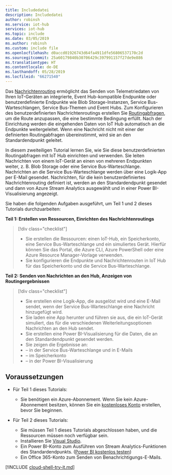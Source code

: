 ```yaml
---
title: Includedatei
description: Includedatei
author: robinsh
ms.service: iot-hub
services: iot-hub
ms.topic: include
ms.date: 03/05/2019
ms.author: robinsh
ms.custom: include file
ms.openlocfilehash: d0accd01926743d64fa4911dfe56806537170c2d
ms.sourcegitcommit: 25a60179840b30706429c397991157f27de9e886
ms.translationtype: HT
ms.contentlocale: de-DE
ms.lasthandoff: 05/28/2019
ms.locfileid: "66271540"
---
```

Das [Nachrichtenrouting](../articles/iot-hub/iot-hub-devguide-messages-d2c.md) ermöglicht das Senden von Telemetriedaten von Ihren IoT-Geräten an integrierte, Event Hub-kompatible Endpunkte oder benutzerdefinierte Endpunkte wie Blob Storage-Instanzen, Service Bus-Warteschlangen, Service Bus-Themen und Event Hubs. Zum Konfigurieren des benutzerdefinierten Nachrichtenroutings erstellen Sie [Routingabfragen](../articles/iot-hub/iot-hub-devguide-routing-query-syntax.md), um die Route anzupassen, die eine bestimmte Bedingung erfüllt. Nach der Einrichtung werden die eingehenden Daten von IoT Hub automatisch an die Endpunkte weitergeleitet. Wenn eine Nachricht nicht mit einer der definierten Routingabfragen übereinstimmt, wird sie an den Standardendpunkt geleitet.

In diesem zweiteiligen Tutorial lernen Sie, wie Sie diese benutzerdefinierten Routingabfragen mit IoT Hub einrichten und verwenden. Sie leiten Nachrichten von einem IoT-Gerät an einen von mehreren Endpunkten weiter, z. B. Blob Storage oder eine Service Bus-Warteschlange. Nachrichten an die Service Bus-Warteschlange werden über eine Logik-App per E-Mail gesendet. Nachrichten, für die kein benutzerdefiniertes Nachrichtenrouting definiert ist, werden an den Standardendpunkt gesendet und dann von Azure Stream Analytics ausgewählt und in einer Power BI-Visualisierung angezeigt.

Sie haben die folgenden Aufgaben ausgeführt, um Teil 1 und 2 dieses Tutorials durchzuarbeiten:

**Teil 1: Erstellen von Ressourcen, Einrichten des Nachrichtenroutings**
> [!div class="checklist"]
> * Sie erstellen die Ressourcen: einen IoT-Hub, ein Speicherkonto, eine Service Bus-Warteschlange und ein simuliertes Gerät. Hierfür können Sie das Portal, die Azure CLI, Azure PowerShell oder eine Azure Resource Manager-Vorlage verwenden.
> * Sie konfigurieren die Endpunkte und Nachrichtenrouten in IoT Hub für das Speicherkonto und die Service Bus-Warteschlange.

**Teil 2: Senden von Nachrichten an den Hub, Anzeigen von Routingergebnissen**
> [!div class="checklist"]
> * Sie erstellen eine Logik-App, die ausgelöst wird und eine E-Mail sendet, wenn der Service Bus-Warteschlange eine Nachricht hinzugefügt wird.
> * Sie laden eine App herunter und führen sie aus, die ein IoT-Gerät simuliert, das für die verschiedenen Weiterleitungsoptionen Nachrichten an den Hub sendet.
> * Sie erstellen eine Power BI-Visualisierung für die Daten, die an den Standardendpunkt gesendet werden.
> * Sie zeigen die Ergebnisse an:
> * – in der Service Bus-Warteschlange und in E-Mails
> * – im Speicherkonto
> * – in der Power BI-Visualisierung

## <a name="prerequisites"></a>Voraussetzungen

* Für Teil 1 dieses Tutorials:
  - Sie benötigen ein Azure-Abonnement. Wenn Sie kein Azure-Abonnement besitzen, können Sie ein [kostenloses Konto](https://azure.microsoft.com/free/?WT.mc_id=A261C142F) erstellen, bevor Sie beginnen.

* Für Teil 2 dieses Tutorials:
  - Sie müssen Teil 1 dieses Tutorials abgeschlossen haben, und die Ressourcen müssen noch verfügbar sein.
  - Installieren Sie [Visual Studio](https://www.visualstudio.com/).
  - Ein Power BI-Konto zum Ausführen von Stream Analytics-Funktionen des Standardendpunkts. ([Power BI kostenlos testen](https://app.powerbi.com/signupredirect?pbi_source=web))
  - Ein Office 365-Konto zum Senden von Benachrichtigungs-E-Mails.

[!INCLUDE [cloud-shell-try-it.md](cloud-shell-try-it.md)]
